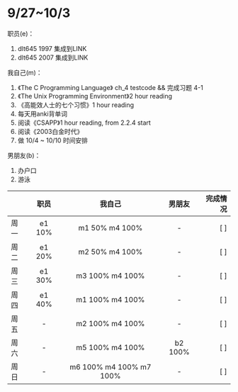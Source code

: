 # 9/27~10/3


职员(e)：
1. dlt645 1997 集成到LINK 
2. dlt645 2007 集成到LINK 

我自己(m)：
1. 《The C Programming Language》 ch_4 testcode && 完成习题 4-1
2. 《The Unix Programming Environment》2 hour reading
3. 《高能效人士的七个习惯》1 hour reading
4. 每天用anki背单词
5. 阅读《CSAPP》1 hour reading, from 2.2.4 start
6. 阅读《2003白金时代》
7. 做 10/4 ~ 10/10 时间安排

男朋友(b)：
1. 办户口
2. 游泳

|      | 职员    | 我自己                  | 男朋友  | 完成情况 |
| :--  | :--:    | :--:                    | :-----: |  ------: |
| 周一 | e1 10%  | m1 50%  m4 100%         | -       |  [ ]     |
| 周二 | e1 20%  | m2 50%  m4 100%         | -       |  [ ]     |
| 周三 | e1 30%  | m3 100% m4 100%         | -       |  [ ]     |
| 周四 | e1 40%  | m1 100% m4 100%         | -       |  [ ]     |
| 周五 |  -      | m2 100% m4 100%         | -       |  [ ]     |
| 周六 |  -      | m5 100% m4 100%         | b2 100% |  [ ]     |
| 周日 |  -      | m6 100% m4 100% m7 100% | -       |  [ ]     |
